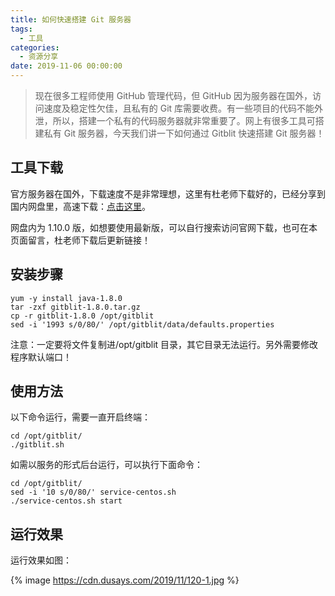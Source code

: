 ```yaml
---
title: 如何快速搭建 Git 服务器
tags:
  - 工具
categories:
  - 资源分享
date: 2019-11-06 00:00:00
---
```


> 现在很多工程师使用 GitHub 管理代码，但 GitHub 因为服务器在国外，访问速度及稳定性欠佳，且私有的 Git 库需要收费。有一些项目的代码不能外泄，所以，搭建一个私有的代码服务器就非常重要了。网上有很多工具可搭建私有 Git 服务器，今天我们讲一下如何通过 Gitblit 快速搭建 Git 服务器！

<!-- more -->

## 工具下载

官方服务器在国外，下载速度不是非常理想，这里有杜老师下载好的，已经分享到国内网盘里，高速下载：[点击这里](https://penn.cowtransfer.com/s/eeca272e549944)。

网盘内为 1.10.0 版，如想要使用最新版，可以自行搜索访问官网下载，也可在本页面留言，杜老师下载后更新链接！

## 安装步骤

```
yum -y install java-1.8.0
tar -zxf gitblit-1.8.0.tar.gz
cp -r gitblit-1.8.0 /opt/gitblit
sed -i '1993 s/0/80/' /opt/gitblit/data/defaults.properties
```

注意：一定要将文件复制进/opt/gitblit 目录，其它目录无法运行。另外需要修改程序默认端口！

## 使用方法

以下命令运行，需要一直开启终端：

```
cd /opt/gitblit/
./gitblit.sh
```

如需以服务的形式后台运行，可以执行下面命令：

```
cd /opt/gitblit/
sed -i '10 s/0/80/' service-centos.sh
./service-centos.sh start
```

## 运行效果

运行效果如图：

{% image https://cdn.dusays.com/2019/11/120-1.jpg %}
